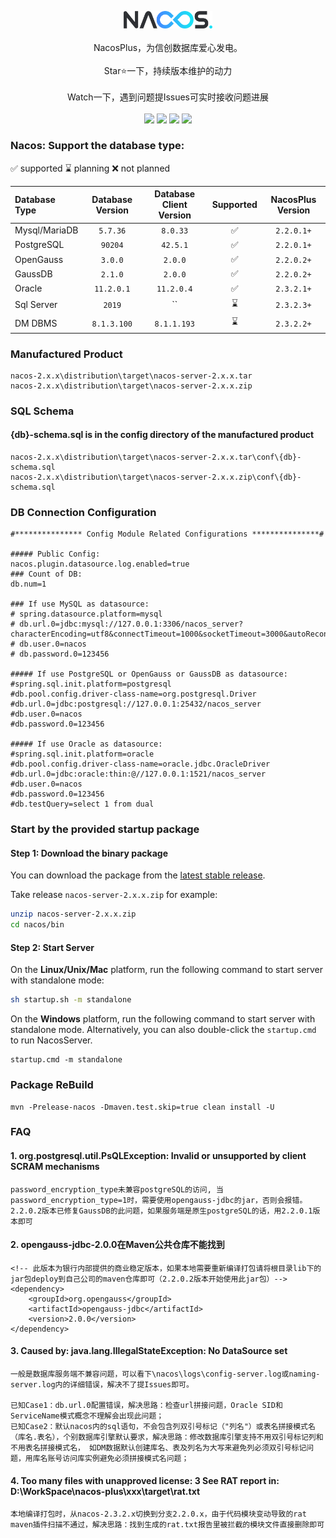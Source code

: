 <p align = "center">
<img src="doc/Nacos_Logo.png" width="28%" syt height="28%" />
<br><br>
NacosPlus，为信创数据库爱心发电。
<br><br>Star⭐一下，持续版本维护的动力
<br><br>Watch一下，遇到问题提Issues可实时接收问题进展
<br>
<br>
<a title="GitHub Watchers" target="_blank" href="https://github.com/dylan-tao/nacos-plus/watchers"><img src="https://img.shields.io/github/watchers/dylan-tao/nacos-plus.svg?label=Watchers&style=social"></a>  
<a title="GitHub Stars" target="_blank" href="https://github.com/dylan-tao/nacos-plus/stargazers"><img src="https://img.shields.io/github/stars/dylan-tao/nacos-plus.svg?label=Stars&style=social"></a>  
<a title="GitHub Forks" target="_blank" href="https://github.com/dylan-tao/nacos-plus/network/members"><img src="https://img.shields.io/github/forks/dylan-tao/nacos-plus.svg?label=Forks&style=social"></a>  
<a title="Author GitHub Followers" target="_blank" href="https://github.com/dylan-tao"><img src="https://img.shields.io/github/followers/dylan-tao.svg?label=Followers&style=social"></a>
<br>
</p>

### Nacos: Support the database type: 
✅ supported   ⌛ planning   ❌ not planned

| Database Type     | Database Version | Database Client Version | Supported | NacosPlus Version |
|:------------------|:----------------:|:-----------------------:|:---------:|:-----------------:|
| Mysql/MariaDB     |     `5.7.36`     |        `8.0.33`         |     ✅     |    `2.2.0.1+`     |
| PostgreSQL        |     `90204`      |        `42.5.1`         |     ✅     |    `2.2.0.1+`     |
| OpenGauss         |     `3.0.0`      |         `2.0.0`         |     ✅     |    `2.2.0.2+`     |
| GaussDB           |     `2.1.0`      |         `2.0.0`         |     ✅     |    `2.2.0.2+`     |
| Oracle            |    `11.2.0.1`    |       `11.2.0.4`        |     ✅     |    `2.3.2.1+`     |
| Sql Server        |      `2019`      |          ``             |     ⌛     |    `2.3.2.3+`     |
| DM DBMS           |   `8.1.3.100`    |       `8.1.1.193`       |     ⌛     |    `2.3.2.2+`     |

### Manufactured Product
```
nacos-2.x.x\distribution\target\nacos-server-2.x.x.tar
nacos-2.x.x\distribution\target\nacos-server-2.x.x.zip
```
### SQL Schema
#### {db}-schema.sql is in the config directory of the manufactured product
```
nacos-2.x.x\distribution\target\nacos-server-2.x.x.tar\conf\{db}-schema.sql
nacos-2.x.x\distribution\target\nacos-server-2.x.x.zip\conf\{db}-schema.sql
```
### DB Connection Configuration
```
#*************** Config Module Related Configurations ***************#

##### Public Config:
nacos.plugin.datasource.log.enabled=true
### Count of DB:
db.num=1

### If use MySQL as datasource:
# spring.datasource.platform=mysql
# db.url.0=jdbc:mysql://127.0.0.1:3306/nacos_server?characterEncoding=utf8&connectTimeout=1000&socketTimeout=3000&autoReconnect=true&useUnicode=true&useSSL=false&serverTimezone=UTC
# db.user.0=nacos
# db.password.0=123456

##### If use PostgreSQL or OpenGauss or GaussDB as datasource:
#spring.sql.init.platform=postgresql
#db.pool.config.driver-class-name=org.postgresql.Driver
#db.url.0=jdbc:postgresql://127.0.0.1:25432/nacos_server
#db.user.0=nacos
#db.password.0=123456

##### If use Oracle as datasource:
#spring.sql.init.platform=oracle
#db.pool.config.driver-class-name=oracle.jdbc.OracleDriver
#db.url.0=jdbc:oracle:thin:@//127.0.0.1:1521/nacos_server
#db.user.0=nacos
#db.password.0=123456
#db.testQuery=select 1 from dual
```

### Start by the provided startup package

#### Step 1: Download the binary package 

You can download the package from the [latest stable release](https://github.com/alibaba/nacos/releases).  

Take release `nacos-server-2.x.x.zip` for example:
```sh
unzip nacos-server-2.x.x.zip
cd nacos/bin 
``` 

#### Step 2: Start Server

On the **Linux/Unix/Mac** platform, run the following command to start server with standalone mode: 
```sh
sh startup.sh -m standalone
```

On the **Windows** platform, run the following command to start server with standalone mode.  Alternatively, you can also double-click the `startup.cmd` to run NacosServer.
```
startup.cmd -m standalone
```

### Package ReBuild
```
mvn -Prelease-nacos -Dmaven.test.skip=true clean install -U
```

### FAQ
#### 1. org.postgresql.util.PsQLException: Invalid or unsupported by client SCRAM mechanisms
  ```
  password_encryption_type未兼容postgreSQL的访问, 当password_encryption_type=1时，需要使用opengauss-jdbc的jar，否则会报错。
  2.2.0.2版本已修复GaussDB的此问题，如果服务端是原生postgreSQL的话，用2.2.0.1版本即可
  ```
#### 2. opengauss-jdbc-2.0.0在Maven公共仓库不能找到
  ```
  <!-- 此版本为银行内部提供的商业稳定版本，如果本地需要重新编译打包请将根目录lib下的jar包deploy到自己公司的maven仓库即可（2.2.0.2版本开始使用此jar包）-->
  <dependency>
      <groupId>org.opengauss</groupId>
      <artifactId>opengauss-jdbc</artifactId>
      <version>2.0.0</version>
  </dependency>
  ```
#### 3. Caused by: java.lang.IllegalStateException: No DataSource set
  ```
一般是数据库服务端不兼容问题，可以看下\nacos\logs\config-server.log或naming-server.log内的详细错误，解决不了提Issues即可。

已知Case1：db.url.0配置错误，解决思路：检查url拼接问题，Oracle SID和ServiceName模式概念不理解会出现此问题；
已知Case2：默认nacos内的sql语句，不会包含列双引号标记（"列名"）或表名拼接模式名（库名.表名），个别数据库引擎默认要求，解决思路：修改数据库引擎支持不用双引号标记列和不用表名拼接模式名， 如DM数据默认创建库名、表及列名为大写来避免列必须双引号标记问题，用库名账号访问库实例避免必须拼接模式名问题；
  ```
#### 4. Too many files with unapproved license: 3 See RAT report in: D:\WorkSpace\nacos-plus\xxx\target\rat.txt
  ```
本地编译打包时，从nacos-2.3.2.x切换到分支2.2.0.x，由于代码模块变动导致的rat maven插件扫描不通过，解决思路：找到生成的rat.txt报告里被拦截的模块文件直接删除即可
  ```

